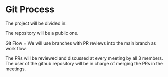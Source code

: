 # **Git Process**

The project will be divided in:

The repository will be a public one.

Git Flow = We will use branches with PR reviews into the main branch as work flow.

The PRs will be reviewed and discussed at every meeting by all 3 members. The user of the github repository will be in charge of merging the PRs in the meetings.
